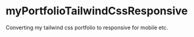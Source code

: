 # myPortfolioTailwindCssResponsive
Converting my tailwind css portfolio to responsive for mobile etc.
